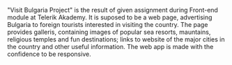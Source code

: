 "Visit Bulgaria Project" is the result of given assignment during Front-end module at Telerik Akademy.
It is suposed to be a web page, advertising Bulgaria to foreign tourists interested in visiting the country. 
The page provides galleris, containing images of popular sea resorts, mauntains, religious temples and fun destinations; links to website of the major cities in the country and other useful information.
The web app is made with the confidence to be responsive.
